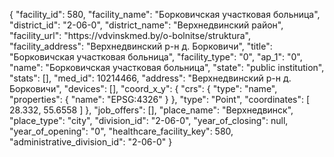 {
    "facility_id": 580,
    "facility_name": "Борковичская участковая больница",
    "district_id": "2-06-0",
    "district_name": "Верхнедвинский район",
    "facility_url": "https:\/\/vdvinskmed.by\/o-bolnitse\/struktura",
    "facility_address": "Верхнедвинский р-н д. Борковичи",
    "title": "Борковичская участковая больница",
    "facility_type": "0",
    "ap_1": "0",
    "name": "Борковичская участковая больница",
    "state": "public institution",
    "stats": [],
    "med_id": 10214466,
    "address": "Верхнедвинский р-н д. Борковичи",
    "devices": [],
    "coord_x_y": {
        "crs": {
            "type": "name",
            "properties": {
                "name": "EPSG:4326"
            }
        },
        "type": "Point",
        "coordinates": [
            28.332,
            55.6558
        ]
    },
    "job_offers": [],
    "place_name": "Верхнедвинск",
    "place_type": "city",
    "division_id": "2-06-0",
    "year_of_closing": null,
    "year_of_opening": "0",
    "healthcare_facility_key": 580,
    "administrative_division_id": "2-06-0"
}
